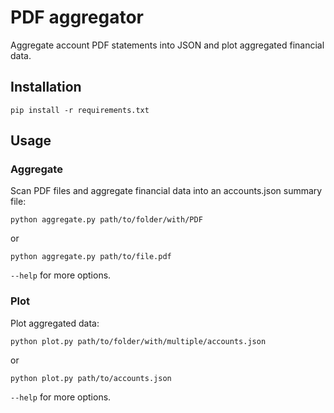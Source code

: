 # PDF aggregator

Aggregate account PDF statements into JSON and plot aggregated financial data.

## Installation

```
pip install -r requirements.txt
```

## Usage

### Aggregate
Scan PDF files and aggregate financial data into an accounts.json summary file:

```
python aggregate.py path/to/folder/with/PDF
```

or

```
python aggregate.py path/to/file.pdf
```

```--help``` for more options.

### Plot
Plot aggregated data:

```
python plot.py path/to/folder/with/multiple/accounts.json
```

or

```
python plot.py path/to/accounts.json
```

```--help``` for more options.
